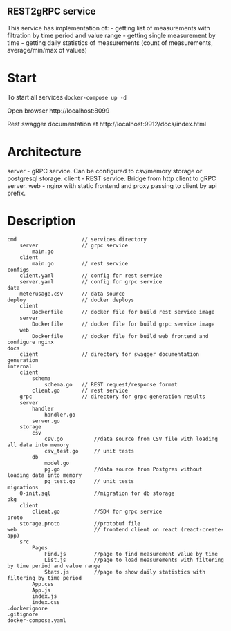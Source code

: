 ## REST2gRPC service 

This service has implementation of:
    - getting list of measurements with filtration by time period and value range
    - getting single measurement by time
    - getting daily statistics of measurements (count of measurements, average/min/max of values)

# Start

To start all services `docker-compose up -d`

Open browser http://localhost:8099

Rest swagger documentation at http://localhost:9912/docs/index.html

# Architecture
server - gRPC service. Can be configured to csv/memory storage or postgresql storage.
client - REST service. Bridge from http client to gRPC server.
web - nginx with static frontend and proxy passing to client by api prefix.

# Description
    cmd                     // services directory 
        server              // grpc service
            main.go
        client
            main.go         // rest service
    configs
        client.yaml         // config for rest service
        server.yaml         // config for grpc service
    data
        meterusage.csv      // data source
    deploy                  // docker deploys
        client
            Dockerfile      // docker file for build rest service image
        server
            Dockerfile      // docker file for build grpc service image
        web
            Dockerfile      // docker file for build web frontend and configure nginx
    docs
        client              // directory for swagger documentation generation
    internal
        client
            schema
                schema.go   // REST request/response format
            client.go       // rest service
        grpc                // directory for grpc generation results
        server
            handler
                handler.go 
            server.go
        storage
            csv                 
                csv.go          //data source from CSV file with loading all data into memory
                csv_test.go     // unit tests
            db
                model.go        
                pg.go           //data source from Postgres without loading data into memory
                pg_test.go      // unit tests
    migrations
        0-init.sql              //migration for db storage
    pkg
        client
            client.go           //SDK for grpc service
    proto
        storage.proto           //protobuf file
    web                         // frontend client on react (react-create-app)
        src
            Pages
                Find.js         //page to find measurement value by time
                List.js         //page to load measurements with filtering by time period and value range
                Stats.js        //page to show daily statistics with filtering by time period
            App.css
            App.js
            index.js
            index.css
    .dockerignore           
    .gitignore
    docker-compose.yaml     
